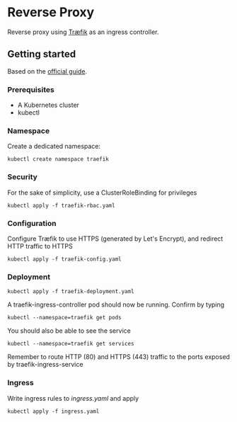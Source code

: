 # Reverse Proxy

Reverse proxy using [Træfik](https://traefik.io/) as an ingress controller.

## Getting started

Based on the [official guide](https://docs.traefik.io/user-guide/kubernetes/).

### Prerequisites

* A Kubernetes cluster
* kubectl

### Namespace

Create a dedicated namespace:

```
kubectl create namespace traefik
```

### Security

For the sake of simplicity, use a ClusterRoleBinding for privileges

```
kubectl apply -f traefik-rbac.yaml
```

### Configuration

Configure Træfik to use HTTPS (generated by Let's Encrypt), and redirect HTTP traffic to HTTPS

```
kubectl apply -f traefik-config.yaml
```

### Deployment

```
kubectl apply -f traefik-deployment.yaml
```

A traefik-ingress-controller pod should now be running. Confirm by typing

```
kubectl --namespace=traefik get pods
```

You should also be able to see the service

```
kubectl --namespace=traefik get services
```

Remember to route HTTP (80) and HTTPS (443) traffic to the ports exposed by traefik-ingress-service

### Ingress

Write ingress rules to *ingress.yaml* and apply

```
kubectl apply -f ingress.yaml
```
